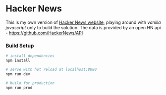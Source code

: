 # Hacker News 

This is my own version of [Hacker News website](https://news.ycombinator.com), playing around with _vanilla javascript_ only to build the solution. The data is provided by an open HN api - https://github.com/HackerNews/API

### Build Setup

``` bash
# install dependencies
npm install

# serve with hot reload at localhost:8080
npm run dev

# build for production
npm run prod
```